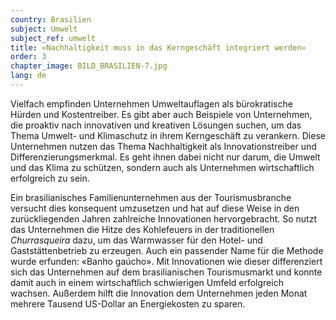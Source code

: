 ```yaml
---
country: Brasilien
subject: Umwelt
subject_ref: umwelt
title: «Nachhaltigkeit muss in das Kerngeschäft integriert werden»
order: 3
chapter_image: BILD_BRASILIEN-7.jpg
lang: de
---
```

<div class="content" markdown="1">
Vielfach empfinden Unternehmen Umweltauflagen als bürokratische Hürden und Kostentreiber. Es gibt aber auch Beispiele von Unternehmen, die proaktiv nach innovativen und kreativen Lösungen suchen, um das Thema Umwelt- und Klimaschutz in ihrem Kerngeschäft zu verankern. Diese Unternehmen nutzen das Thema Nachhaltigkeit als Innovationstreiber und Differenzierungsmerkmal. Es geht ihnen dabei nicht nur darum, die Umwelt und das Klima zu schützen, sondern auch als Unternehmen wirtschaftlich erfolgreich zu sein.

Ein brasilianisches Familienunternehmen aus der Tourismusbranche versucht dies konsequent umzusetzen und hat auf diese Weise in den zurückliegenden Jahren zahlreiche Innovationen hervorgebracht. So nutzt das Unternehmen die Hitze des Kohlefeuers in der traditionellen _Churrasqueira_ dazu, um das Warmwasser für den Hotel- und Gaststättenbetrieb zu erzeugen. Auch ein passender Name für die Methode wurde erfunden: «Banho gaúcho». Mit Innovationen wie dieser differenziert sich das Unternehmen auf dem brasilianischen Tourismusmarkt und konnte damit auch in einem wirtschaftlich schwierigen Umfeld erfolgreich wachsen. Außerdem hilft die Innovation dem Unternehmen jeden Monat mehrere Tausend US-Dollar an Energiekosten zu sparen.
</div>
